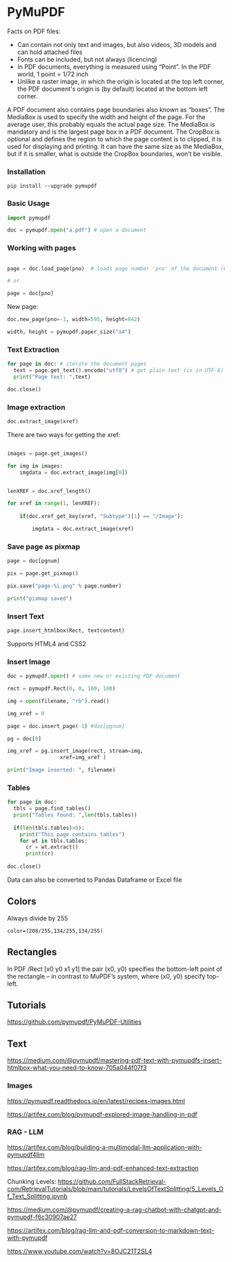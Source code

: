 # PyMuPDF

Facts on PDF files:
* Can contain not only text and images, but also videos, 3D models and can hold attached files
* Fonts can be included, but not always (licencing)
* In PDF documents, everything is measured using “Point”. In the PDF world, 1 point = 1/72 inch
* Unlike a raster image, in which the origin is located at the top left corner, the PDF document's origin is (by default) located at the bottom left corner.

A PDF document also contains page boundaries also known as “boxes”. The MediaBox is used to specify the width and height of the page. For the average user, this probably equals the actual page size.
The MediaBox is mandatory and is the largest page box in a PDF document. The CropBox is optional and defines the region to which the page content is to clipped, it is used for displaying and printing. It can have the same size as the MediaBox, but if it is smaller, what is outside the CropBox boundaries, won’t be visible.


### Installation

```pip install --upgrade pymupdf```


### Basic Usage

```python
import pymupdf

doc = pymupdf.open("a.pdf") # open a document
```


### Working with pages

```python

page = doc.load_page(pno)  # loads page number 'pno' of the document (0-based)

# or

page = doc[pno]

```

New page:

```python
doc.new_page(pno=-1, width=595, height=842)
```



```python
width, height = pymupdf.paper_size("a4")
```


### Text Extraction

```python
for page in doc: # iterate the document pages
  text = page.get_text().encode("utf8") # get plain text (is in UTF-8)
  print("Page text: ",text)

doc.close()
```

### Image extraction

```python
doc.extract_image(xref)
```

There are two ways for getting the xref:

```python

images = page.get_images()

for img in images:
    imgdata = doc.extract_image(img[0])

```

```python

lenXREF = doc.xref_length()

for xref in range(1, lenXREF):
    
    if(doc.xref_get_key(xref, "Subtype")[1] == "/Image"):

        imgdata = doc.extract_image(xref)

```

### Save page as pixmap

```python
page = doc[pgnum]

pix = page.get_pixmap()

pix.save("page-%i.png" % page.number)

print("pixmap saved")
```

### Insert Text

```python
page.insert_htmlbox(Rect, textcontent)
```

Supports HTML4 and CSS2


### Insert Image

```python
doc = pymupdf.open() # some new or existing PDF document

rect = pymupdf.Rect(0, 0, 100, 100) 

img = open(filename, "rb").read()

img_xref = 0 

page = doc.insert_page(-1) #doc[pgnum]

pg = doc[0]

img_xref = pg.insert_image(rect, stream=img,
                 xref=img_xref )

print("Image inserted: ", filename)
```

### Tables

```python
for page in doc:
  tbls = page.find_tables()
  print("Tables found: ",len(tbls.tables))
                   
  if(len(tbls.tables)>0):
    print("This page contains tables")
    for wt in tbls.tables:
      cr = wt.extract()
      print(cr)
                            
doc.close()

```

Data can also be converted to Pandas Dataframe or Excel file


## Colors

Always divide by 255

```
color=(208/255,134/255,134/255)
```

## Rectangles

In PDF /Rect [x0 y0 x1 y1] the pair (x0, y0) specifies the bottom-left point of the rectangle – in contrast to MuPDF’s system, where (x0, y0) specify top-left.


## Tutorials

https://github.com/pymupdf/PyMuPDF-Utilities


## Text

https://medium.com/@pymupdf/mastering-pdf-text-with-pymupdfs-insert-htmlbox-what-you-need-to-know-705a044f07f3


### Images

https://pymupdf.readthedocs.io/en/latest/recipes-images.html

https://artifex.com/blog/pymupdf-explored-image-handling-in-pdf




### RAG - LLM

https://artifex.com/blog/building-a-multimodal-llm-application-with-pymupdf4llm

https://artifex.com/blog/rag-llm-and-pdf-enhanced-text-extraction

Chunking Levels: https://github.com/FullStackRetrieval-com/RetrievalTutorials/blob/main/tutorials/LevelsOfTextSplitting/5_Levels_Of_Text_Splitting.ipynb

https://medium.com/@pymupdf/creating-a-rag-chatbot-with-chatgpt-and-pymupdf-f6c30907ae27

https://artifex.com/blog/rag-llm-and-pdf-conversion-to-markdown-text-with-pymupdf

https://www.youtube.com/watch?v=8OJC21T2SL4
